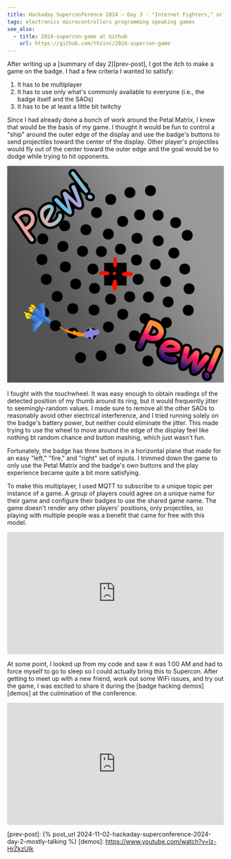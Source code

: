 ```yaml
---
title: Hackaday Superconference 2024 – Day 3 - "Internet Fighters," or what I wish I had named "Pew! Pew!"
tags: electronics microcontrollers programming speaking games
see_also:
  - title: 2024-supercon-game at Github
    url: https://github.com/thzinc/2024-supercon-game
---
```


After writing up a [summary of day 2][prev-post], I got the itch to make a game on the badge. I had a few criteria I wanted to satisfy:

1. It has to be multiplayer
2. It has to use only what's commonly available to everyone (i.e., the badge itself and the SAOs)
3. It has to be at least a little bit twitchy

Since I had already done a bunch of work around the Petal Matrix, I knew that would be the basis of my game. I thought it would be fun to control a "ship" around the outer edge of the display and use the badge's buttons to send projectiles toward the center of the display. Other player's projectiles would fly out of the center toward the outer edge and the goal would be to dodge while trying to hit opponents.

![Crude sketch of concentric rings; a "spaceship" is on the outer ring facing toward the center and a "projectile" exists between the spaceship and the center](/assets/supercon2024/pew-pew-sketch.jpg)

I fought with the touchwheel. It was easy enough to obtain readings of the detected position of my thumb around its ring, but it would frequently jitter to seemingly-random values. I made sure to remove all the other SAOs to reasonably avoid other electrical interference, and I tried running solely on the badge's battery power, but neither could eliminate the jitter. This made trying to use the wheel to move around the edge of the display feel like nothing bt random chance and button mashing, which just wasn't fun.

Fortunately, the badge has three buttons in a horizontal plane that made for an easy "left," "fire," and "right" set of inputs. I trimmed down the game to only use the Petal Matrix and the badge's own buttons and the play experience became quite a bit more satisfying.

To make this multiplayer, I used MQTT to subscribe to a unique topic per instance of a game. A group of players could agree on a unique name for their game and configure their badges to use the shared game name. The game doesn't render any other players' positions, only projectiles, so playing with multiple people was a benefit that came for free with this model.

<div style="position: relative; width: 100%; height: 0; padding-bottom: 56.25%">
<iframe style="position: absolute; top: 0; left: 0; width: 100%; height: 100%;" src="https://www.youtube.com/embed/uzbnvA3hTbI?si=BJ3aFvyUYlJ4uDZ8" title="YouTube video player" frameborder="0" allow="accelerometer; autoplay; clipboard-write; encrypted-media; gyroscope; picture-in-picture; web-share" referrerpolicy="strict-origin-when-cross-origin" allowfullscreen></iframe>
</div>

At some point, I looked up from my code and saw it was 1:00 AM and had to force myself to go to sleep so I could actually bring this to Supercon. After getting to meet up with a new friend, work out some WiFi issues, and try out the game, I was excited to share it during the [badge hacking demos][demos] at the culmination of the conference.

<div style="position: relative; width: 100%; height: 0; padding-bottom: 56.25%">
<iframe style="position: absolute; top: 0; left: 0; width: 100%; height: 100%;" src="https://www.youtube.com/embed/Iz-HrZkzUlk?si=vZrwtDl-5Rl96fzx&amp;start=2304" title="Hackaday Superconference 2024: Badge Hacking Ceremony" frameborder="0" allow="accelerometer; autoplay; clipboard-write; encrypted-media; gyroscope; picture-in-picture; web-share" referrerpolicy="strict-origin-when-cross-origin" allowfullscreen></iframe>
</div>

[prev-post]: {% post_url 2024-11-02-hackaday-superconference-2024-day-2-mostly-talking %}
[demos]: https://www.youtube.com/watch?v=Iz-HrZkzUlk
